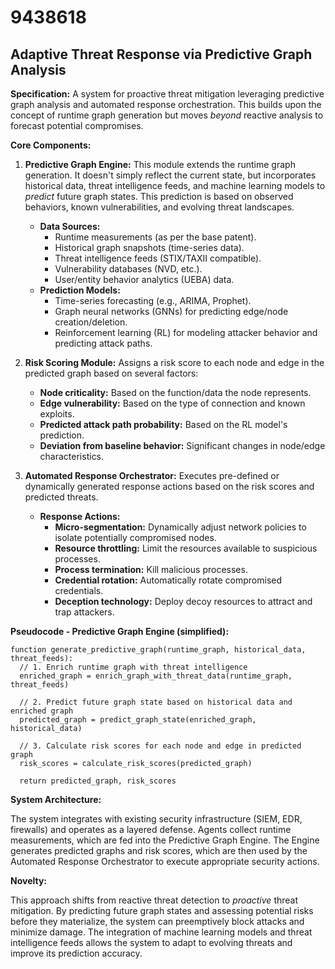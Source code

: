 # 9438618

## Adaptive Threat Response via Predictive Graph Analysis

**Specification:** A system for proactive threat mitigation leveraging predictive graph analysis and automated response orchestration. This builds upon the concept of runtime graph generation but moves *beyond* reactive analysis to forecast potential compromises.

**Core Components:**

1.  **Predictive Graph Engine:** This module extends the runtime graph generation. It doesn't simply reflect the current state, but incorporates historical data, threat intelligence feeds, and machine learning models to *predict* future graph states. This prediction is based on observed behaviors, known vulnerabilities, and evolving threat landscapes.

    *   **Data Sources:**
        *   Runtime measurements (as per the base patent).
        *   Historical graph snapshots (time-series data).
        *   Threat intelligence feeds (STIX/TAXII compatible).
        *   Vulnerability databases (NVD, etc.).
        *   User/entity behavior analytics (UEBA) data.
    *   **Prediction Models:**
        *   Time-series forecasting (e.g., ARIMA, Prophet).
        *   Graph neural networks (GNNs) for predicting edge/node creation/deletion.
        *   Reinforcement learning (RL) for modeling attacker behavior and predicting attack paths.
2.  **Risk Scoring Module:** Assigns a risk score to each node and edge in the predicted graph based on several factors:

    *   **Node criticality:** Based on the function/data the node represents.
    *   **Edge vulnerability:** Based on the type of connection and known exploits.
    *   **Predicted attack path probability:** Based on the RL model's prediction.
    *   **Deviation from baseline behavior:** Significant changes in node/edge characteristics.
3.  **Automated Response Orchestrator:**  Executes pre-defined or dynamically generated response actions based on the risk scores and predicted threats.

    *   **Response Actions:**
        *   **Micro-segmentation:**  Dynamically adjust network policies to isolate potentially compromised nodes.
        *   **Resource throttling:**  Limit the resources available to suspicious processes.
        *   **Process termination:**  Kill malicious processes.
        *   **Credential rotation:**  Automatically rotate compromised credentials.
        *   **Deception technology:** Deploy decoy resources to attract and trap attackers.

**Pseudocode - Predictive Graph Engine (simplified):**

```
function generate_predictive_graph(runtime_graph, historical_data, threat_feeds):
  // 1. Enrich runtime graph with threat intelligence
  enriched_graph = enrich_graph_with_threat_data(runtime_graph, threat_feeds)

  // 2. Predict future graph state based on historical data and enriched graph
  predicted_graph = predict_graph_state(enriched_graph, historical_data)

  // 3. Calculate risk scores for each node and edge in predicted graph
  risk_scores = calculate_risk_scores(predicted_graph)

  return predicted_graph, risk_scores
```

**System Architecture:**

The system integrates with existing security infrastructure (SIEM, EDR, firewalls) and operates as a layered defense. Agents collect runtime measurements, which are fed into the Predictive Graph Engine. The Engine generates predicted graphs and risk scores, which are then used by the Automated Response Orchestrator to execute appropriate security actions.

**Novelty:**

This approach shifts from reactive threat detection to *proactive* threat mitigation. By predicting future graph states and assessing potential risks before they materialize, the system can preemptively block attacks and minimize damage. The integration of machine learning models and threat intelligence feeds allows the system to adapt to evolving threats and improve its prediction accuracy.